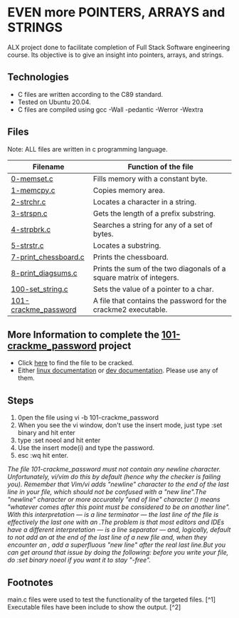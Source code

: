 # EVEN more POINTERS, ARRAYS and STRINGS
ALX project done to facilitate completion of Full Stack Software engineering course.
Its objective is to give an insight into pointers, arrays, and strings.

## Technologies
* C files are written according to the C89 standard.
* Tested on Ubuntu 20.04.
* C files are compiled using gcc -Wall -pedantic -Werror -Wextra

## Files
Note: ALL files are written in c programming language.

| **Filename** | **Function of the file** |
| ----------- | --------------- |
| [0-memset.c](https://github.com/MamaiTheCoder/alx-low_level_programming/blob/master/0x07-pointers_arrays_strings/0-memset.c) | Fills memory with a constant byte. |
| [1-memcpy.c](https://github.com/MamaiTheCoder/alx-low_level_programming/blob/master/0x07-pointers_arrays_strings/1-memcpy.c) | Copies memory area. |
| [2-strchr.c](https://github.com/MamaiTheCoder/alx-low_level_programming/blob/master/0x07-pointers_arrays_strings/2-strchr.c) | Locates a character in a string. |
| [3-strspn.c](https://github.com/MamaiTheCoder/alx-low_level_programming/blob/master/0x07-pointers_arrays_strings/3-strspn.c) | Gets the length of a prefix substring. |
| [4-strpbrk.c](https://github.com/MamaiTheCoder/alx-low_level_programming/blob/master/0x07-pointers_arrays_strings/4-strpbrk.c) | Searches a string for any of a set of bytes. |
| [5-strstr.c](https://github.com/MamaiTheCoder/alx-low_level_programming/blob/master/0x07-pointers_arrays_strings/5-strstr.c) | Locates a substring. |
| [7-print_chessboard.c](https://github.com/MamaiTheCoder/alx-low_level_programming/blob/master/0x07-pointers_arrays_strings/7-print_chessboard.c) | Prints the chessboard. |
| [8-print_diagsums.c](https://github.com/MamaiTheCoder/alx-low_level_programming/blob/master/0x07-pointers_arrays_strings/8-print_diagsums.c) | Prints the sum of the two diagonals of a square matrix of integers. |
| [100-set_string.c](https://github.com/MamaiTheCoder/alx-low_level_programming/blob/master/0x07-pointers_arrays_strings/100-set_string.c) | Sets the value of a pointer to a char. |
| [101-crackme_password](https://github.com/MamaiTheCoder/alx-low_level_programming/blob/master/0x07-pointers_arrays_strings/101-crackme_password) | A file that contains the password for the crackme2 executable.

## More Information to complete the [101-crackme_password](https://github.com/MamaiTheCoder/alx-low_level_programming/blob/master/0x07-pointers_arrays_strings/101-crackme_password) project
* Click [here](https://github.com/holbertonschool/0x06.c) to find the file to be cracked.
* Either [linux documentation](https://www.linux.com/training-tutorials/cracking-simple-passworded-file-beginners-guide-security/) or [dev documentation](https://dev.to/hi_heavens/a-simple-cracked-pwrd-1ckg). Please use any of them.

## Steps
1. 0pen the file using vi -b 101-crackme_password
2. When you see the vi window, don't use the insert mode, just type :set binary and hit enter
3. type :set noeol and hit enter
4. Use the insert mode(i) and type the password.
5. esc :wq hit enter.

*The file 101-crackme_password must not contain any newline character. Unfortunately, vi/vim do this by default (hence why the checker is failing you). Remember that Vim/vi adds "newline" character to the end of the last line in your file, which should not be confused with a "new line".The "newline" character or more accurately "end of line" character (<EOL>) means "whatever comes after this point must be considered to be on another line". With this interpretation — <EOL> is a line terminator — the last line of the file is effectively the last one with an <EOL>.The problem is that most editors and IDEs have a different interpretation — <EOL> is a line separator — and, logically, default to not add an <EOL> at the end of the last line of a new file and, when they encounter an <EOL>, add a superfluous "new line" after the real last line.But you can get around that issue by doing the following: before you write your file, do :set binary noeol if you want it to stay "<EOL>-free".*

## Footnotes
main.c files were used to test the functionality of the targeted files. [^1]
Executable files have been include to show the output. [^2]
